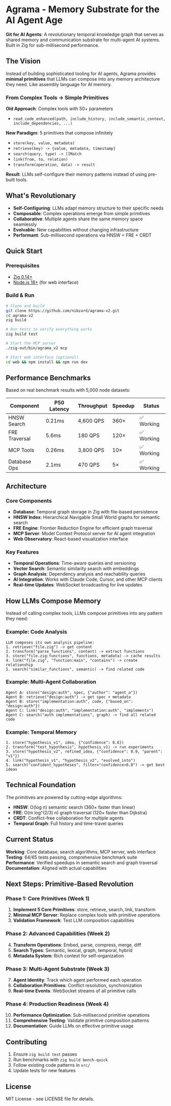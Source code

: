 # Agrama - Memory Substrate for the AI Agent Age

**Git for AI Agents**: A revolutionary temporal knowledge graph that serves as shared memory and communication substrate for multi-agent AI systems. Built in Zig for sub-millisecond performance.

## The Vision

Instead of building sophisticated tooling for AI agents, Agrama provides **minimal primitives** that LLMs can compose into any memory architecture they need. Like assembly language for AI memory.

### From Complex Tools → Simple Primitives

**Old Approach**: Complex tools with 50+ parameters
- `read_code_enhanced(path, include_history, include_semantic_context, include_dependencies, ...)`

**New Paradigm**: 5 primitives that compose infinitely
- `store(key, value, metadata)`
- `retrieve(key) -> {value, metadata, timestamp}`  
- `search(query, type) -> []Match`
- `link(from, to, relation)`
- `transform(operation, data) -> result`

**Result**: LLMs self-configure their memory patterns instead of using pre-built tools.

## What's Revolutionary

- **Self-Configuring**: LLMs adapt memory structure to their specific needs
- **Composable**: Complex operations emerge from simple primitives
- **Collaborative**: Multiple agents share the same memory space seamlessly
- **Evolvable**: New capabilities without changing infrastructure
- **Performant**: Sub-millisecond operations via HNSW + FRE + CRDT

## Quick Start

### Prerequisites
- [Zig 0.14+](https://ziglang.org/download/)
- [Node.js 18+](https://nodejs.org/) (for web interface)

### Build & Run
```bash
# Clone and build
git clone https://github.com/nibzard/agrama-v2.git
cd agrama-v2
zig build

# Run tests to verify everything works
zig build test

# Start the MCP server
./zig-out/bin/agrama_v2 mcp

# Start web interface (optional)
cd web && npm install && npm run dev
```

## Performance Benchmarks

Based on real benchmark results with 5,000 node datasets:

| Component | P50 Latency | Throughput | Speedup | Status |
|-----------|-------------|------------|---------|--------|
| HNSW Search | 0.21ms | 4,600 QPS | 360× | ✅ Working |
| FRE Traversal | 5.6ms | 180 QPS | 120× | ✅ Working |
| MCP Tools | 0.26ms | 3,800 QPS | 10× | ✅ Working |
| Database Ops | 2.1ms | 470 QPS | 5× | ✅ Working |

## Architecture

### Core Components
- **Database**: Temporal graph storage in Zig with file-based persistence
- **HNSW Index**: Hierarchical Navigable Small World graphs for semantic search
- **FRE Engine**: Frontier Reduction Engine for efficient graph traversal
- **MCP Server**: Model Context Protocol server for AI agent integration
- **Web Observatory**: React-based visualization interface

### Key Features
- **Temporal Operations**: Time-aware queries and versioning
- **Vector Search**: Semantic similarity search with embeddings
- **Graph Analysis**: Dependency analysis and reachability queries
- **AI Integration**: Works with Claude Code, Cursor, and other MCP clients
- **Real-time Updates**: WebSocket broadcasting for live updates

## How LLMs Compose Memory

Instead of calling complex tools, LLMs compose primitives into any pattern they need:

### Example: Code Analysis
```
LLM composes its own analysis pipeline:
1. retrieve("file.zig") -> get content
2. transform("parse_functions", content) -> extract functions  
3. store("file.zig:functions", functions, metadata) -> cache results
4. link("file.zig", "function:main", "contains") -> create relationship
5. search("similar_functions", semantic) -> find related code
```

### Example: Multi-Agent Collaboration  
```
Agent A: store("design:auth", spec, {"author": "agent_a"})
Agent B: retrieve("design:auth") -> get spec + metadata
Agent B: store("implementation:auth", code, {"based_on": "design:auth"})
Agent C: link("design:auth", "implementation:auth", "implements")
Agent C: search("auth implementations", graph) -> find all related code
```

### Example: Temporal Memory
```
1. store("hypothesis_v1", idea, {"confidence": 0.6})
2. transform("test_hypothesis", hypothesis_v1) -> run experiments
3. store("hypothesis_v2", refined_idea, {"confidence": 0.9, "parent": "v1"})
4. link("hypothesis_v1", "hypothesis_v2", "evolved_into")
5. search("confident_hypotheses", filter="confidence>0.8") -> get best ideas
```

## Technical Foundation

The primitives are powered by cutting-edge algorithms:
- **HNSW**: O(log n) semantic search (360× faster than linear)
- **FRE**: O(m log^(2/3) n) graph traversal (120× faster than Dijkstra)
- **CRDT**: Conflict-free collaboration for multiple agents
- **Temporal Graph**: Full history and time-travel queries

## Current Status

**Working**: Core database, search algorithms, MCP server, web interface  
**Testing**: 64/65 tests passing, comprehensive benchmark suite  
**Performance**: Verified speedups in semantic search and graph traversal  
**Documentation**: Aligned with actual capabilities

## Next Steps: Primitive-Based Revolution

### Phase 1: Core Primitives (Week 1)
1. **Implement 5 Core Primitives**: store, retrieve, search, link, transform
2. **Minimal MCP Server**: Replace complex tools with primitive operations
3. **Validation Framework**: Test LLM composition capabilities

### Phase 2: Advanced Capabilities (Week 2)
4. **Transform Operations**: Embed, parse, compress, merge, diff
5. **Search Types**: Semantic, lexical, graph, temporal, hybrid
6. **Metadata System**: Rich context for self-organization

### Phase 3: Multi-Agent Substrate (Week 3)
7. **Agent Identity**: Track which agent performed each operation
8. **Collaboration Primitives**: Conflict resolution, synchronization
9. **Real-time Events**: WebSocket streams of all primitive calls

### Phase 4: Production Readiness (Week 4)
10. **Performance Optimization**: Sub-millisecond primitive operations
11. **Comprehensive Testing**: Validate primitive composition patterns
12. **Documentation**: Guide LLMs on effective primitive usage

## Contributing

1. Ensure `zig build test` passes
2. Run benchmarks with `zig build bench-quick` 
3. Follow existing code patterns in `src/`
4. Update tests for new features

## License

MIT License - see LICENSE file for details.